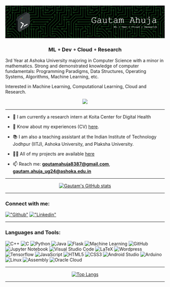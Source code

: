 ![alt text](./header-gautam-ahuja.png)
<h3 align="center">ML ∘ Dev ∘ Cloud ∘ Research</h3>

<p>3rd Year at Ashoka University majoring in Computer Science with a minor in mathematics. Strong and demonstrated knowledge of computer fundamentals: Programming Paradigms, Data Structures, Operating Systems, Algorithms, Machine Learning, etc.<p>

<p>Interested in Machine Learning, Computational Learning, Cloud and Research.</p>

<div align="center"> 

  ![](https://komarev.com/ghpvc/?username=Gautam8387&color=blueviolet)
  
</div>

<hr>

- 💼 I am currently a research intern at Koita Center for Digital Health

- 📄 Know about my experiences (CV) [here](https://drive.google.com/file/d/1RGh9NgbdJQAlYIRTh3FsJat2yS6jwb9h/view?usp=sharing).

- 📚 I am also a teaching assistant at the Indian Institute of Technology Jodhpur (IITJ), Ashoka University, and Plaksha University.

- 👨‍💻 All of my projects are available [here](https://github.com/Gautam8387?tab=repositories)

<!--- 💬 Ask me about **Algorithm Design, ML**-->

- 📫 Reach me: **goutamahuja8387@gmail.com**, **gautam.ahuja_ug24@ashoka.edu.in**

<hr>

<div align="center">
  
  [![Gautam's GitHub stats](https://github-readme-stats.vercel.app/api?username=Gautam8387&&count_private=true&hide=issues,prs&theme=transparent&show_icons=true)](https://github.com/Gautam8387/github-readme-stats)
</div>
<hr>

<h3 align="left">Connect with me:</h3>
<p align="left">
<!-- <a href="https://www.linkedin.com/in/gautam-ahuja-290363213/" target="blank"><img align="center" src="https://raw.githubusercontent.com/rahuldkjain/github-profile-readme-generator/master/src/images/icons/Social/linked-in-alt.svg" alt="Gautam8387" height="30" width="40" /></a> -->

[!["Github"](https://img.shields.io/badge/-Gautam8387-yellow?style=flat&logo=Github&logoColor=white&link=https://github.com/Gautam8387/)](https://github.com/Gautam8387/)
[!["Linkedin"](https://img.shields.io/badge/-GautamAhuja-blue?style=flat&logo=Linkedin&logoColor=white&link=https://www.linkedin.com/in/gautam-ahuja-290363213/)](https://www.linkedin.com/in/gautam-ahuja-290363213/)
</p>
<hr>

<h3 align="left">Languages and Tools:</h3>

![C++](https://img.shields.io/badge/C++-00599C?style=for-the-badge&logo=c%2B%2B&logoColor=white)
![C](https://img.shields.io/badge/c-%2300599C.svg?style=for-the-badge&logo=c&logoColor=white)
![Python](https://img.shields.io/badge/python-3670A0?style=for-the-badge&logo=python&logoColor=ffdd54)
![Java](https://img.shields.io/badge/java-%23ED8B00.svg?style=for-the-badge&logo=java&logoColor=white)
![Flask](https://img.shields.io/badge/Flask-000000?style=for-the-badge&logo=flask&logoColor=white)
![Machine Learning](https://img.shields.io/badge/Machine%20Learning-0078D7?style=for-the-badge&logo=visual-studio-code&logoColor=white)
![GitHub](https://img.shields.io/badge/github-%23121011.svg?style=for-the-badge&logo=github&logoColor=white)
![Jupyter Notebook](https://img.shields.io/badge/jupyter-%23FA0F00.svg?style=for-the-badge&logo=jupyter&logoColor=white)
![Visual Studio Code](https://img.shields.io/badge/Visual%20Studio%20Code-0078d7.svg?style=for-the-badge&logo=visual-studio-code&logoColor=white)
![LaTeX](https://img.shields.io/badge/LaTeX-47A141?style=for-the-badge&logo=latex&logoColor=white)
![Wordpress](https://img.shields.io/badge/Wordpress-21759B?style=for-the-badge&logo=wordpress&logoColor=white)
![Tensorflow](https://img.shields.io/badge/Tensorflow-FF6F00?style=for-the-badge&logo=tensorflow&logoColor=white)
![JavaScript](https://img.shields.io/badge/javascript-%23323330.svg?style=for-the-badge&logo=javascript&logoColor=%23F7DF1E)
![HTML5](https://img.shields.io/badge/html5-%23E34F26.svg?style=for-the-badge&logo=html5&logoColor=white)
![CSS3](https://img.shields.io/badge/css3-%231572B6.svg?style=for-the-badge&logo=css3&logoColor=white)
![Android Studio](https://img.shields.io/badge/Android%20Studio-3DDC84.svg?style=for-the-badge&logo=android-studio&logoColor=white)
![Arduino](https://img.shields.io/badge/Arduino-00979D?style=for-the-badge&logo=Arduino&logoColor=white)
![Linux](https://img.shields.io/badge/Linux-FCC624?style=for-the-badge&logo=linux&logoColor=black)
![Assembly](https://img.shields.io/badge/Assembly-007ACC?style=for-the-badge&logo=visual-studio-code&logoColor=white)
![Oracle Cloud](https://img.shields.io/badge/Oracle%20Cloud-F80000?style=for-the-badge&logo=oracle&logoColor=white)

<hr>
<div align="center"> 

<!-- [![Top Langs](https://github-readme-stats.vercel.app/api/top-langs/?username=Gautam8387&hide=TeX&layout=compact&theme=transparent)](https://github.com/Gautam8387/github-readme-stats) -->
[![Top Langs](https://github-readme-stats.vercel.app/api/top-langs/?username=Gautam8387&size_weight=0.5&count_weight=0.5&hide=TeX&layout=compact&theme=transparent)](https://github.com/Gautam8387/github-readme-stats)

</div>
<hr>



<!---
Gautam8387/Gautam8387 is a ✨ special ✨ repository because its `README.md` (this file) appears on your GitHub profile.
You can click the Preview link to take a look at your changes.
--->
